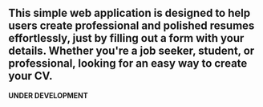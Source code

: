 This simple web application is designed to help users create professional and polished resumes effortlessly, just by filling out a form with your details.
Whether you're a job seeker, student, or professional, looking for an easy way to create your CV.
---------------------------------
**UNDER DEVELOPMENT**
